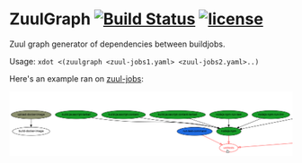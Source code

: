 # ZuulGraph [![Build Status](https://travis-ci.org/mihaigalos/zuulgraph.svg?branch=master)](https://travis-ci.org/mihaigalos/zuulgraph) [![license](https://img.shields.io/badge/license-GPLv3-brightgreen.svg)](LICENSE)

Zuul graph generator of dependencies between buildjobs.

Usage: `xdot <(zuulgraph <zuul-jobs1.yaml> <zuul-jobs2.yaml>..)`

Here's an example ran on [zuul-jobs]( https://opendev.org/zuul/zuul-jobs.git):

![alt text](screenshots/example.png "Example")

